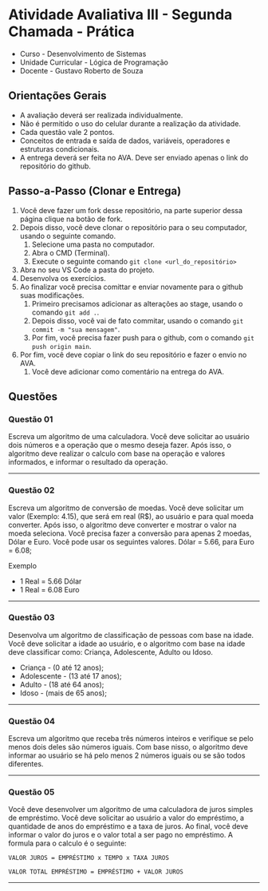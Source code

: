 
# Atividade Avaliativa III - Segunda Chamada - Prática

- Curso - Desenvolvimento de Sistemas
- Unidade Curricular - Lógica de Programação
- Docente - Gustavo Roberto de Souza

## Orientações Gerais
- A avaliação deverá ser realizada individualmente.
- Não é permitido o uso do celular durante a realização da atividade.
- Cada questão vale 2 pontos.
- Conceitos de entrada e saída de dados, variáveis, operadores e estruturas condicionais.
- A entrega deverá ser feita no AVA. Deve ser enviado apenas o link do repositório do github.

## Passo-a-Passo (Clonar e Entrega)
1. Você deve fazer um fork desse repositório, na parte superior dessa página clique na botão de fork. 
2. Depois disso, você deve clonar o repositório para o seu computador, usando o seguinte comando.
   1. Selecione uma pasta no computador.
   2. Abra o CMD (Terminal).
   3. Execute o seguinte comando `git clone <url_do_repositório>`
3. Abra no seu VS Code a pasta do projeto.
4. Desenvolva os exercícios.
5. Ao finalizar você precisa comittar e enviar novamente para o github suas modificações.
   1. Primeiro precisamos adicionar as alterações ao stage, usando o comando  `git add .`.
   2.  Depois disso, você vai de fato commitar, usando o comando `git commit -m "sua mensagem"`.
   3.  Por fim, você precisa fazer push para o github, com o comando `git push origin main`.
6. Por fim, você deve copiar o link do seu repositório e fazer o envio no AVA. 
   1. Você deve adicionar como comentário na entrega do AVA.

## Questões

### Questão 01
Escreva um algoritmo de uma calculadora. Você deve solicitar ao usuário dois números e a operação que o mesmo deseja fazer. Após isso,
o algoritmo deve realizar o calculo com base na operação e valores informados, e informar o resultado da operação.

---

### Questão 02
Escreva um algoritmo de conversão de moedas. Você deve solicitar um valor (Exemplo: 4.15), que será em real (R$), ao usuário e para qual moeda 
converter. Após isso, o algoritmo deve converter e mostrar o valor na moeda seleciona. Você precisa fazer a conversão para
apenas 2 moedas, Dólar e Euro. Você pode usar os seguintes valores. Dólar = 5.66, para Euro = 6.08;

Exemplo
- 1 Real = 5.66 Dólar
- 1 Real = 6.08 Euro

---

### Questão 03
Desenvolva um algoritmo de classificação de pessoas com base na idade. Você deve solicitar a idade ao usuário, e o algoritmo com
base na idade deve classificar como: Criança, Adolescente, Adulto ou Idoso.
- Criança - (0 até 12 anos);
- Adolescente - (13 até 17 anos);
- Adulto - (18 até 64 anos);
- Idoso - (mais de 65 anos);

---

### Questão 04
Escreva um algoritmo que receba três números inteiros e verifique se pelo menos dois deles são números iguais. Com base nisso, o
algoritmo deve informar ao usuário se há pelo menos 2 números iguais ou se são todos diferentes.

---

### Questão 05
Você deve desenvolver um algoritmo de uma calculadora de juros simples de empréstimo. Você deve solicitar ao usuário a valor do empréstimo,
a quantidade de anos do empréstimo e a taxa de juros. Ao final, você deve informar o valor do juros e o valor total a ser pago no empréstimo.
A formula para o calculo é o seguinte:

`VALOR JUROS = EMPRÉSTIMO x TEMPO x TAXA JUROS`

`VALOR TOTAL EMPRÉSTIMO = EMPRÉSTIMO + VALOR JUROS`

---


